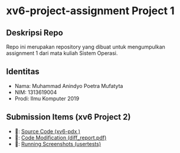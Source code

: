# xv6-project-assignment Project 1

## Deskripsi Repo
Repo ini merupakan repository yang dibuat untuk mengumpulkan assignment 1 dari mata kuliah Sistem Operasi. 

## Identitas
* Nama: Muhammad Anindyo Poetra Mufatyta
* NIM: 1313619004
* Prodi: Ilmu Komputer 2019

## Submission Items (xv6 Project 2)
* 🔗: <a href="https://github.com/anindyoo/xv6-project-assignment/tree/main/xv6-pdx"> Source Code (xv6-pdx )</a>
* 🔗: <a href="https://github.com/anindyoo/xv6-project-assignment/blob/main/diff_report.pdf"> Code Modification (diff_report.pdf) </a>
* 🔗: <a href="https://github.com/anindyoo/xv6-project-assignment/tree/main/usertests"> Running Screenshots (usertests) </a>
